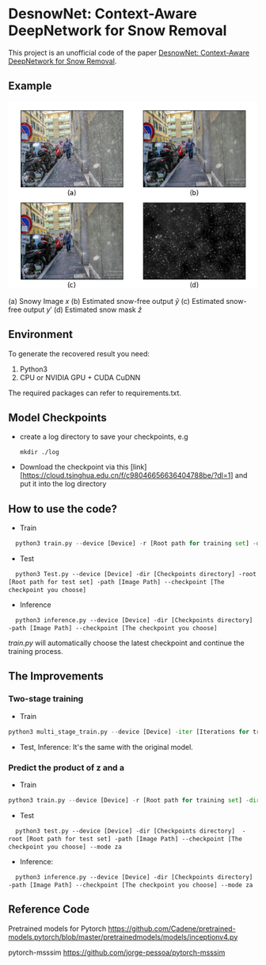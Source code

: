 # DesnowNet: Context-Aware DeepNetwork for Snow Removal
This project is an unofficial code of the paper [DesnowNet: Context-Aware DeepNetwork for Snow Removal](https://sites.google.com/view/yunfuliu/desnownet).

## Example

![Example](Example.png)

(a) Snowy Image $x$ (b) Estimated snow-free output $\hat{y}$ (c) Estimated snow-free output $y'$ (d) Estimated snow mask $\hat{z}$

## Environment

To generate the recovered result you need:

1. Python3
2. CPU or NVIDIA GPU + CUDA CuDNN

The required packages can refer to requirements.txt.

## Model Checkpoints 

- create a log directory to save your checkpoints, e.g

  ```
  mkdir ./log
  ```

- Download the checkpoint via this [link][https://cloud.tsinghua.edu.cn/f/c98046656636404788be/?dl=1] and put it into the log directory

## How to use the code?

- Train

```python
  python3 train.py --device [Device] -r [Root path for training set] -dir [Checkpoints directory] -iter [Iterations] --save_schedule [Save Checkpoints]
```
- Test

```
  python3 Test.py --device [Device] -dir [Checkpoints directory] -root [Root path for test set] -path [Image Path] --checkpoint [The checkpoint you choose]
```
- Inference

```
  python3 inference.py --device [Device] -dir [Checkpoints directory] -path [Image Path] --checkpoint [The checkpoint you choose]
```

*train.py* will automatically choose the latest checkpoint and continue the training process. 

## The Improvements

### Two-stage training

- Train

```python
python3 multi_stage_train.py --device [Device] -iter [Iterations for training RG] -dir [Checkpoints directory] -r [Root path for training set] --save_schedule [Save Checkpoints] --TR_iterations [Iterations for training TR]
```
- Test, Inference:  It's the same with the original model.

### Predict the product of z and a

- Train

```python
python3 train.py --device [Device] -r [Root path for training set] -dir [Checkpoints directory] -iter [Iterations] --save_schedule [Save Checkpoints] --mode za
```
- Test

```
  python3 test.py --device [Device] -dir [Checkpoints directory]  -root [Root path for test set] -path [Image Path] --checkpoint [The checkpoint you choose] --mode za
```

- Inference:
```
  python3 inference.py --device [Device] -dir [Checkpoints directory] -path [Image Path] --checkpoint [The checkpoint you choose] --mode za
```

## Reference Code

 Pretrained models for Pytorch https://github.com/Cadene/pretrained-models.pytorch/blob/master/pretrainedmodels/models/inceptionv4.py

 pytorch-msssim https://github.com/jorge-pessoa/pytorch-msssim

